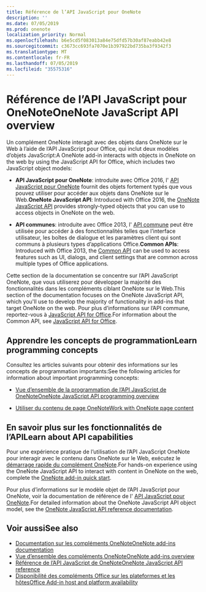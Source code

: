 ```yaml
---
title: Référence de l’API JavaScript pour OneNote
description: ''
ms.date: 07/05/2019
ms.prod: onenote
localization_priority: Normal
ms.openlocfilehash: b6e5cd5f083013a84e75dfd57b30af87eabb42e8
ms.sourcegitcommit: c3673cc693fa7070e1b397922bd735ba3f9342f3
ms.translationtype: MT
ms.contentlocale: fr-FR
ms.lasthandoff: 07/05/2019
ms.locfileid: "35575316"
---
```

# <a name="onenote-javascript-api-overview"></a><span data-ttu-id="6570c-102">Référence de l’API JavaScript pour OneNote</span><span class="sxs-lookup"><span data-stu-id="6570c-102">OneNote JavaScript API overview</span></span>

<span data-ttu-id="6570c-103">Un complément OneNote interagit avec des objets dans OneNote sur le Web à l’aide de l’API JavaScript pour Office, qui inclut deux modèles d’objets JavaScript:</span><span class="sxs-lookup"><span data-stu-id="6570c-103">A OneNote add-in interacts with objects in OneNote on the web by using the JavaScript API for Office, which includes two JavaScript object models:</span></span>

* <span data-ttu-id="6570c-104">**API JavaScript pour OneNote**: introduite avec Office 2016, l' [API JavaScript pour OneNote](/javascript/api/onenote) fournit des objets fortement typés que vous pouvez utiliser pour accéder aux objets dans OneNote sur le Web.</span><span class="sxs-lookup"><span data-stu-id="6570c-104">**OneNote JavaScript API**: Introduced with Office 2016, the [OneNote JavaScript API](/javascript/api/onenote) provides strongly-typed objects that you can use to access objects in OneNote on the web.</span></span> 

* <span data-ttu-id="6570c-105">**API communes**: introduite avec Office 2013, l' [API commune](/javascript/api/office) peut être utilisée pour accéder à des fonctionnalités telles que l’interface utilisateur, les boîtes de dialogue et les paramètres client qui sont communs à plusieurs types d’applications Office.</span><span class="sxs-lookup"><span data-stu-id="6570c-105">**Common APIs**: Introduced with Office 2013, the [Common API](/javascript/api/office) can be used to access features such as UI, dialogs, and client settings that are common across multiple types of Office applications.</span></span>

<span data-ttu-id="6570c-106">Cette section de la documentation se concentre sur l’API JavaScript OneNote, que vous utiliserez pour développer la majorité des fonctionnalités dans les compléments ciblant OneNote sur le Web.</span><span class="sxs-lookup"><span data-stu-id="6570c-106">This section of the documentation focuses on the OneNote JavaScript API, which you'll use to develop the majority of functionality in add-ins that target OneNote on the web.</span></span> <span data-ttu-id="6570c-107">Pour plus d’informations sur l’API commune, reportez-vous à [JavaScript API for Office](../javascript-api-for-office.md).</span><span class="sxs-lookup"><span data-stu-id="6570c-107">For information about the Common API, see [JavaScript API for Office](../javascript-api-for-office.md).</span></span> 

## <a name="learn-programming-concepts"></a><span data-ttu-id="6570c-108">Apprendre les concepts de programmation</span><span class="sxs-lookup"><span data-stu-id="6570c-108">Learn programming concepts</span></span>

<span data-ttu-id="6570c-109">Consultez les articles suivants pour obtenir des informations sur les concepts de programmation importants:</span><span class="sxs-lookup"><span data-stu-id="6570c-109">See the following articles for information about important programming concepts:</span></span>

- [<span data-ttu-id="6570c-110">Vue d’ensemble de la programmation de l’API JavaScript de OneNote</span><span class="sxs-lookup"><span data-stu-id="6570c-110">OneNote JavaScript API programming overview</span></span>](../../onenote/onenote-add-ins-programming-overview.md)

- [<span data-ttu-id="6570c-111">Utiliser du contenu de page OneNote</span><span class="sxs-lookup"><span data-stu-id="6570c-111">Work with OneNote page content</span></span>](../../onenote/onenote-add-ins-page-content.md)

## <a name="learn-about-api-capabilities"></a><span data-ttu-id="6570c-112">En savoir plus sur les fonctionnalités de l’API</span><span class="sxs-lookup"><span data-stu-id="6570c-112">Learn about API capabilities</span></span>

<span data-ttu-id="6570c-113">Pour une expérience pratique de l’utilisation de l’API JavaScript OneNote pour interagir avec le contenu dans OneNote sur le Web, exécutez le [démarrage rapide du complément OneNote](../../quickstarts/onenote-quickstart.md).</span><span class="sxs-lookup"><span data-stu-id="6570c-113">For hands-on experience using the OneNote JavaScript API to interact with content in OneNote on the web, complete the [OneNote add-in quick start](../../quickstarts/onenote-quickstart.md).</span></span> 

<span data-ttu-id="6570c-114">Pour plus d’informations sur le modèle objet de l’API JavaScript pour OneNote, voir la documentation de référence de l' [API JavaScript pour OneNote](/javascript/api/onenote).</span><span class="sxs-lookup"><span data-stu-id="6570c-114">For detailed information about the OneNote JavaScript API object model, see the [OneNote JavaScript API reference documentation](/javascript/api/onenote).</span></span>

## <a name="see-also"></a><span data-ttu-id="6570c-115">Voir aussi</span><span class="sxs-lookup"><span data-stu-id="6570c-115">See also</span></span>

- [<span data-ttu-id="6570c-116">Documentation sur les compléments OneNote</span><span class="sxs-lookup"><span data-stu-id="6570c-116">OneNote add-ins documentation</span></span>](../../onenote/index.md)
- [<span data-ttu-id="6570c-117">Vue d’ensemble des compléments OneNote</span><span class="sxs-lookup"><span data-stu-id="6570c-117">OneNote add-ins overview</span></span>](../../onenote/onenote-add-ins-programming-overview.md)
- [<span data-ttu-id="6570c-118">Référence de l’API JavaScript de OneNote</span><span class="sxs-lookup"><span data-stu-id="6570c-118">OneNote JavaScript API reference</span></span>](/javascript/api/onenote)
- [<span data-ttu-id="6570c-119">Disponibilité des compléments Office sur les plateformes et les hôtes</span><span class="sxs-lookup"><span data-stu-id="6570c-119">Office Add-in host and platform availability</span></span>](../../overview/office-add-in-availability.md)

